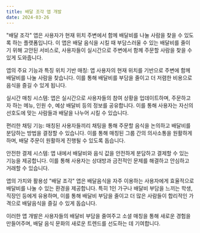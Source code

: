 ```yaml
---
title: 배달 조각 앱 개발
date: 2024-03-26
---
```


"배달 조각" 앱은 사용자가 현재 위치 주변에서 함께 배달비를 나눌 사람을 찾을 수 있도록 하는 플랫폼입니다. 이 앱은 배달 음식을 시킬 때 부담스러울 수 있는 배달비를 줄이기 위해 고안된 서비스로, 사용자들이 실시간으로 주변에서 함께 주문할 사람을 찾을 수 있게 도와줍니다.

앱의 주요 기능과 특징
위치 기반 매칭: 앱 사용자의 현재 위치를 기반으로 주변에 함께 배달비를 나눌 사람을 찾습니다. 이를 통해 배달비를 부담을 줄이고 더 저렴한 비용으로 음식을 즐길 수 있게 됩니다.

실시간 매칭 시스템: 앱은 실시간으로 사용자들의 참여 상황을 업데이트하며, 주문하고자 하는 메뉴, 인원 수, 예상 배달비 등의 정보를 공유합니다. 이를 통해 사용자는 자신의 선호도에 맞는 사람들과 배달을 나누어 시킬 수 있습니다.

편리한 채팅 기능: 매칭된 사용자들끼리 채팅을 통해 주문할 음식을 논의하고 배달비를 분담하는 방법을 결정할 수 있습니다. 이를 통해 매칭된 그룹 간의 의사소통을 원활하게 하며, 배달 주문이 원활하게 진행될 수 있도록 돕습니다.

안전한 결제 시스템: 앱 내에서 배달비와 음식 값을 안전하게 분담하고 결제할 수 있는 기능을 제공합니다. 이를 통해 사용자는 상대방과 금전적인 문제를 해결하고 안심하고 거래할 수 있습니다.

앱의 가치와 활용성
"배달 조각" 앱은 배달음식을 자주 이용하는 사용자에게 효율적으로 배달비를 나눌 수 있는 환경을 제공합니다. 특히 1인 가구나 배달비 부담을 느끼는 학생, 직장인 등에게 유용하며, 이를 통해 배달비 부담을 줄이고 더 많은 사람들이 합리적인 가격으로 배달음식을 즐길 수 있게 돕습니다.

이러한 앱 개발은 사용자들의 배달비 부담을 줄여주고 소셜 매칭을 통해 새로운 경험을 만들어주며, 배달 음식 문화의 새로운 트렌드를 선도하는 데 기여합니다.